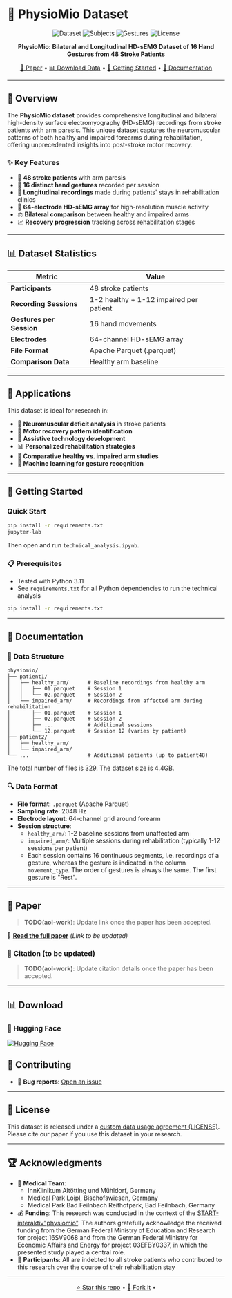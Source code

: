 # 🧠 PhysioMio Dataset

<div align="center">

![Dataset](https://img.shields.io/badge/Dataset-HD--sEMG-blue)
![Subjects](https://img.shields.io/badge/Subjects-48_Stroke_Patients-green)
![Gestures](https://img.shields.io/badge/Gestures-16_Hand_Movements-orange)
![License](https://img.shields.io/badge/License-DUA-yellow)

**PhysioMio: Bilateral and Longitudinal HD-sEMG Dataset of 16 Hand Gestures from
48 Stroke Patients**

[📄 Paper](#-paper) •
[📊 Download Data](#-download) •
[🚀 Getting Started](#-getting-started) •
[📖 Documentation](#-documentation)

</div>

---

## 🔬 Overview

The **PhysioMio dataset** provides comprehensive longitudinal and bilateral high-density
surface electromyography (HD-sEMG) recordings from stroke patients with
arm paresis. This unique dataset captures the neuromuscular patterns of both
healthy and impaired forearms during rehabilitation, offering unprecedented
insights into post-stroke motor recovery.

### ✨ Key Features

- 🏥 **48 stroke patients** with arm paresis
- 🤲 **16 distinct hand gestures** recorded per session
- 📅 **Longitudinal recordings** made during patients' stays in rehabilitation clinics
- 🔌 **64-electrode HD-sEMG array** for high-resolution muscle activity
- ⚖️ **Bilateral comparison** between healthy and impaired arms
- 📈 **Recovery progression** tracking across rehabilitation stages

---

## 📊 Dataset Statistics

| Metric | Value |
|--------|-------|
| **Participants** | 48 stroke patients |
| **Recording Sessions** | 1-2 healthy + 1-12 impaired per patient |
| **Gestures per Session** | 16 hand movements |
| **Electrodes** | 64-channel HD-sEMG array |
| **File Format** | Apache Parquet (.parquet) |
| **Comparison Data** | Healthy arm baseline |

---

## 🎯 Applications

This dataset is ideal for research in:

- 🧠 **Neuromuscular deficit analysis** in stroke patients
- 🔄 **Motor recovery pattern identification**
- 🤖 **Assistive technology development**
- 📊 **Personalized rehabilitation strategies**
- 🔬 **Comparative healthy vs. impaired arm studies**
- 🎯 **Machine learning for gesture recognition**

---

## 🚀 Getting Started

### Quick Start

```bash
pip install -r requirements.txt
jupyter-lab
```

Then open and run `technical_analysis.ipynb`.

### 📋 Prerequisites

- Tested with Python 3.11
- See `requirements.txt` for all Python dependencies to run the technical analysis

```bash
pip install -r requirements.txt
```

---

## 📖 Documentation

### 📁 Data Structure

```text
physiomio/
├── patient1/
│   ├── healthy_arm/      # Baseline recordings from healthy arm
│   │   ├── 01.parquet    # Session 1
│   │   └── 02.parquet    # Session 2
│   └── impaired_arm/     # Recordings from affected arm during rehabilitation
│       ├── 01.parquet    # Session 1
│       ├── 02.parquet    # Session 2
│       ├── ...           # Additional sessions
│       └── 12.parquet    # Session 12 (varies by patient)
├── patient2/
│   ├── healthy_arm/
│   └── impaired_arm/
└── ...                   # Additional patients (up to patient48)
```

The total number of files is 329. The dataset size is 4.4GB.

### 🔍 Data Format

- **File format**: `.parquet` (Apache Parquet)
- **Sampling rate**: 2048 Hz
- **Electrode layout**: 64-channel grid around forearm
- **Session structure**:
  - `healthy_arm/`: 1-2 baseline sessions from unaffected arm
  - `impaired_arm/`: Multiple sessions during rehabilitation
    (typically 1-12 sessions per patient)
  - Each session contains 16 continuous segments, i.e. recordings of a gesture,
    whereas the gesture is indicated in the column `movement_type`. The order
    of gestures is always the same. The first gesture is "Rest".

---

## 📄 Paper

> **TODO(aol-work)**: Update link once the paper has been accepted.

📖 **[Read the full paper](https://www.nature.com/sdata/)** *(Link to be updated)*

### 📝 Citation (to be updated)

> **TODO(aol-work)**: Update citation details once the paper has been accepted.

<!-- ```bibtex
@article{physiomio2025,
  title={PhysioMio: A Longitudinal HD-sEMG Dataset for Stroke Rehabilitation Research},
  author={[Julian Ilg, Alexander Oldemeier, Marie Fieweger, Luca Deuschel, Peter Rieckmann, Peter Young, Sabine Krause, Tim C. Lueth ]},
  journal={[Nature Datasets]},
  year={2025},
  doi={[DOI]}
}
``` -->

---

## 📊 Download

### 🤗 Hugging Face

[![Hugging Face](https://img.shields.io/badge/🤗%20Hugging%20Face-Dataset-yellow)](https://huggingface.co/datasets/formove-ai/physiomio)

## 🤝 Contributing

- 🐛 **Bug reports**: [Open an issue](../../issues)

---

## 📜 License

This dataset is released under a [custom data usage agreement (LICENSE)](LICENSE.md).
Please cite our paper if you use this dataset in your research.

---

## 🏆 Acknowledgments

- 🏥 **Medical Team**:
  - InnKlinikum Altötting und Mühldorf, Germany
  - Medical Park Loipl, Bischofswiesen, Germany
  - Medical Park Bad Feilnbach Reithofpark, Bad Feilnbach, Germany
- 💰 **Funding**: This research was conducted in the context of the
  [START-interaktiv"physiomio"](https://www.interaktive-technologien.de/projekte/physiomio).
  The authors gratefully acknowledge the received funding from the German Federal
  Ministry of Education and Research for project 16SV9068 and from the German Federal
  Ministry for Economic Affairs and Energy for project 03EFBY0337, in which the
  presented study played a central role.
- 👥 **Participants**: All are indebted to all stroke patients who contributed
  to this research over the course of their rehabilitation stay

---

<div align="center">

[⭐ Star this repo](../../stargazers) •
[🍴 Fork it](../../fork) •

</div>
